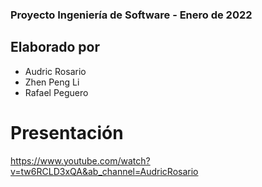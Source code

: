 ### Proyecto Ingeniería de Software - Enero de 2022

## Elaborado por

- Audric Rosario
- Zhen Peng Li
- Rafael Peguero

# Presentación

https://www.youtube.com/watch?v=tw6RCLD3xQA&ab_channel=AudricRosario
